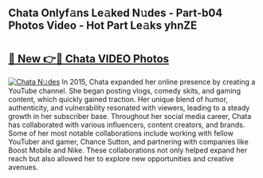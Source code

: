 ## Chata Onlyf𝚊ns Le𝚊ked N𝚞des - Part-b04 Photos Video - Hot Part Le𝚊ks yhnZE

# <h2><a href="http://ab4769.deff.icu/?id=Chata">🔗 New 👉🔴 Chata VIDEO Photos</a></h2>

[![Chata N𝚞des](https://i.imgur.com/rIISA9y.gif)](http://ab4769.deff.icu/?id=Chata)
In 2015, Chata expanded her online presence by creating a YouTube channel. She began posting vlogs, comedy skits, and gaming content, which quickly gained traction. Her unique blend of humor, authenticity, and vulnerability resonated with viewers, leading to a steady growth in her subscriber base. Throughout her social media career, Chata has collaborated with various influencers, content creators, and brands. Some of her most notable collaborations include working with fellow YouTuber and gamer, Chance Sutton, and partnering with companies like Boost Mobile and Nike. These collaborations not only helped expand her reach but also allowed her to explore new opportunities and creative avenues.
